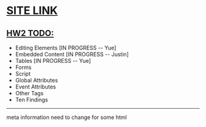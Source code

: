 # [SITE LINK](https://teamtracker-df799.firebaseapp.com)

## [HW2 TODO:](http://classes.pint.com/cse134b/homework/hw2.html)
- Editing Elements [IN PROGRESS -- Yue]
- Embedded Content [IN PROGRESS -- Justin]
- Tables [IN PROGRESS -- Yue]
- Forms
- Script
- Global Attributes
- Event Attributes
- Other Tags
- Ten Findings
------------------------------------------
meta information need to change for some html
